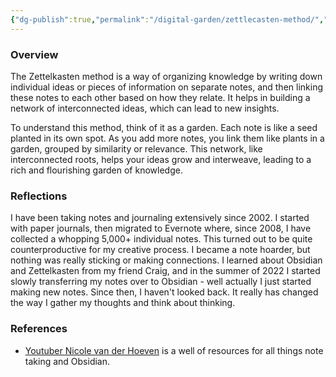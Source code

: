 ```yaml
---
{"dg-publish":true,"permalink":"/digital-garden/zettlecasten-method/","updated":"2023-12-08T17:31:15.079-07:00"}
---
```


### Overview

The Zettelkasten method is a way of organizing knowledge by writing down individual ideas or pieces of information on separate notes, and then linking these notes to each other based on how they relate. It helps in building a network of interconnected ideas, which can lead to new insights.

To understand this method, think of it as a garden. Each note is like a seed planted in its own spot. As you add more notes, you link them like plants in a garden, grouped by similarity or relevance. This network, like interconnected roots, helps your ideas grow and interweave, leading to a rich and flourishing garden of knowledge.

### Reflections

I have been taking notes and journaling extensively since 2002. I started with paper journals, then migrated to Evernote where, since 2008, I have collected a whopping 5,000+ individual notes. This turned out to be quite counterproductive for my creative process. I became a note hoarder, but nothing was really sticking or making connections. I learned about Obsidian and Zettelkasten from my friend Craig, and in the summer of 2022 I started slowly transferring my notes over to Obsidian - well actually I just started making new notes. Since then, I haven't looked back. It really has changed the way I gather my thoughts and think about thinking.

### References
- [Youtuber Nicole van der Hoeven](https://www.youtube.com/@nicolevdh) is a well of resources for all things note taking and Obsidian. 